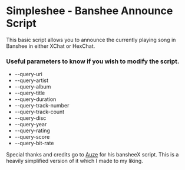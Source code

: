 # Simpleshee - Banshee Announce Script

This basic script allows you to announce the currently playing song in Banshee in either XChat or HexChat.

### Useful parameters to know if you wish to modify the script.

* --query-uri                
* --query-artist             
* --query-album              
* --query-title              
* --query-duration           
* --query-track-number       
* --query-track-count        
* --query-disc               
* --query-year               
* --query-rating             
* --query-score             
* --query-bit-rate

Special thanks and credits go to [Auze](https://github.com/Auze/bansheeX) for his bansheeX script. This is a heavily simplified version of it which I made to my liking.
